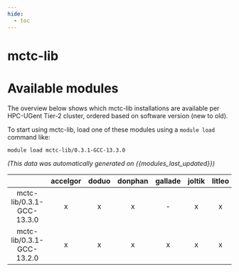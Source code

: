 ```yaml
---
hide:
  - toc
---
```


mctc-lib
========

# Available modules


The overview below shows which mctc-lib installations are available per HPC-UGent Tier-2 cluster, ordered based on software version (new to old).

To start using mctc-lib, load one of these modules using a `module load` command like:

```shell
module load mctc-lib/0.3.1-GCC-13.3.0
```

*(This data was automatically generated on {{modules_last_updated}})*

| |accelgor|doduo|donphan|gallade|joltik|litleo|shinx|
| :---: | :---: | :---: | :---: | :---: | :---: | :---: | :---: |
|mctc-lib/0.3.1-GCC-13.3.0|x|x|x|-|x|x|x|
|mctc-lib/0.3.1-GCC-13.2.0|x|x|x|x|x|x|x|
